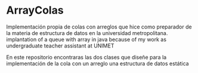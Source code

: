 # ArrayColas
Implementación propia de colas con arreglos que hice como preparador de la materia de estructura de datos en la universidad metropolitana. implantation of a queue with array in java because of my work as undergraduate teacher assistant at  UNIMET 

En este repositorio encontraras las dos clases que diseñe para la implementación de la cola con un arreglo una estructura de datos estática

